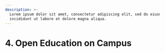 ```yaml
---
description: >-
  Lorem ipsum dolor sit amet, consectetur adipiscing elit, sed do eiusmod tempor
  incididunt ut labore et dolore magna aliqua.
---
```


# 4. Open Education on Campus



